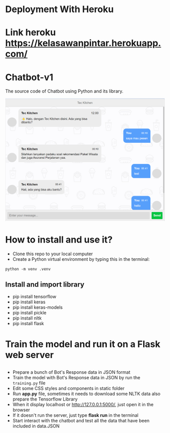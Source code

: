 # Deployment With Heroku

# Link heroku https://kelasawanpintar.herokuapp.com/

# Chatbot-v1

The source code of Chatbot using Python and its library.

![alt_text](https://github.com/jumadi-cloud/deployment-chatbot/blob/master/tec%20(1).jpg?raw=true)

# How to install and use it?

- Clone this repo to your local computer
- Create a Python virtual environment by typing this in the terminal:

```
python -m venv .venv
```

## Install and import library

- pip install tensorflow
- pip install keras
- pip install keras-models
- pip install pickle
- pip install nltk
- pip install flask

# Train the model and run it on a Flask web server

##

- Prepare a bunch of Bot's Response data in JSON format
- Train the model with Bot's Response data in JSON by run the `training.py` file
- Edit some CSS styles and components in static folder
- Run **app.py** file, sometimes it needs to download some NLTK data also prepare the Tensorflow Library
- When it display localhost or http://127.0.0.1:5000/, just open it in the browser
- If it doesn't run the server, just type **flask run** in the terminal
- Start interact with the chatbot and test all the data that have been included in data.JSON
